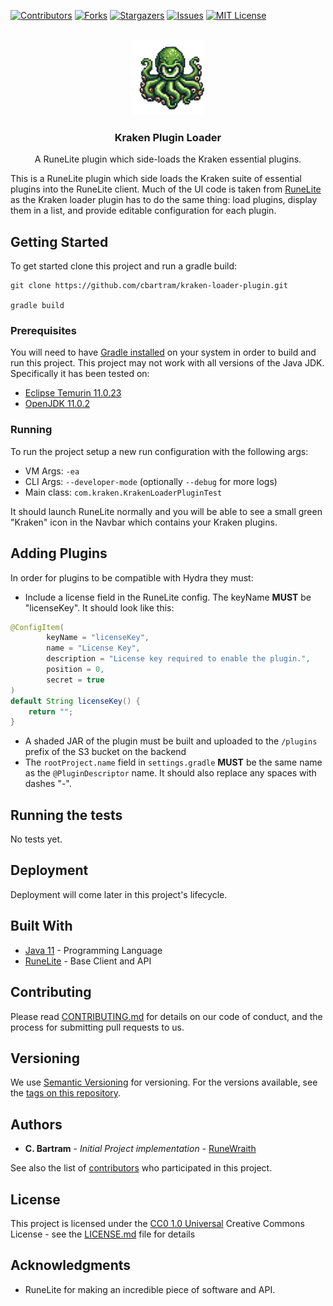 [![Contributors][contributors-shield]][contributors-url]
[![Forks][forks-shield]][forks-url]
[![Stargazers][stars-shield]][stars-url]
[![Issues][issues-shield]][issues-url]
[![MIT License][license-shield]][license-url]


<!-- PROJECT LOGO -->
<br />
<div align="center">
  <a href="https://github.com/cbartram/kraken-loader-plugin">
    <img src="src/main/resources/com/kraken/images/kraken.png" alt="Logo" width="120" height="120">
  </a>

<h3 align="center">Kraken Plugin Loader</h3>

  <p align="center">
   A RuneLite plugin which side-loads the Kraken essential plugins.
    <br />
</div>

This is a RuneLite plugin which side loads the Kraken suite of essential plugins into the RuneLite client. Much of the 
UI code is taken from [RuneLite](https://github.com/runelite/runelite/tree/master) as the Kraken loader plugin has to do the same thing: load plugins, display them in a list,
and provide editable configuration for each plugin. 

## Getting Started

To get started clone this project and run a gradle build:

```shell
git clone https://github.com/cbartram/kraken-loader-plugin.git

gradle build
```

### Prerequisites

You will need to have [Gradle installed](https://gradle.org/install/) on your system in order to build and run this project. This
project may not work with all versions of the Java JDK. Specifically it has been tested on:
- [Eclipse Temurin 11.0.23](https://adoptium.net/temurin/releases/?version=11)
- [OpenJDK 11.0.2](https://www.openlogic.com/openjdk-downloads)

### Running

To run the project setup a new run configuration with the following args:
- VM Args: `-ea`
- CLI Args: `--developer-mode` (optionally `--debug` for more logs)
- Main class: `com.kraken.KrakenLoaderPluginTest`

It should launch RuneLite normally and you will be able to see a small green "Kraken" icon in the Navbar
which contains your Kraken plugins.

## Adding Plugins

In order for plugins to be compatible with Hydra they must:
- Include a license field in the RuneLite config. The keyName **MUST** be "licenseKey". It should look like this:
```java
@ConfigItem(
        keyName = "licenseKey",
        name = "License Key",
        description = "License key required to enable the plugin.",
        position = 0,
        secret = true
)
default String licenseKey() {
    return "";
}
```
- A shaded JAR of the plugin must be built and uploaded to the `/plugins` prefix of the S3 bucket on the backend
- The `rootProject.name` field in `settings.gradle` **MUST** be the same name as the `@PluginDescriptor` name. It should also replace any spaces with dashes "-".

## Running the tests

No tests yet.

## Deployment

Deployment will come later in this project's lifecycle.

## Built With

  - [Java 11](https://www.openlogic.com/openjdk-downloads) - Programming Language
  - [RuneLite](https://github.com/runelite/runelite/tree/master) - Base Client and API

## Contributing

Please read [CONTRIBUTING.md](CONTRIBUTING.md) for details on our code
of conduct, and the process for submitting pull requests to us.

## Versioning

We use [Semantic Versioning](http://semver.org/) for versioning. For the versions
available, see the [tags on this
repository](https://github.com/cbartram/kraken-loader-plugin/tags).

## Authors

  - **C. Bartram** - *Initial Project implementation* - [RuneWraith](https://github.com/cbartram)

See also the list of
[contributors](https://github.com/PurpleBooth/a-good-readme-template/contributors)
who participated in this project.

## License

This project is licensed under the [CC0 1.0 Universal](LICENSE.md)
Creative Commons License - see the [LICENSE.md](LICENSE.md) file for
details

## Acknowledgments

  - RuneLite for making an incredible piece of software and API.

[contributors-shield]: https://img.shields.io/github/contributors/cbartram/kraken-loader-plugin.svg?style=for-the-badge
[contributors-url]: https://github.com/cbartram/kraken-loader-plugin/graphs/contributors
[forks-shield]: https://img.shields.io/github/forks/cbartram/kraken-loader-plugin.svg?style=for-the-badge
[forks-url]: https://github.com/cbartram/kraken-loader-plugin/network/members
[stars-shield]: https://img.shields.io/github/stars/cbartram/kraken-loader-plugin.svg?style=for-the-badge
[stars-url]: https://github.com/cbartram/kraken-loader-plugin/stargazers
[issues-shield]: https://img.shields.io/github/issues/cbartram/kraken-loader-plugin.svg?style=for-the-badge
[issues-url]: https://github.com/cbartram/kraken-loader-plugin/issues
[license-shield]: https://img.shields.io/github/license/cbartram/kraken-loader-plugin.svg?style=for-the-badge
[license-url]: https://github.com/cbartram/kraken-loader-plugin/blob/master/LICENSE.txt
